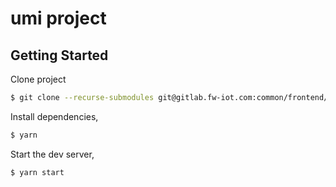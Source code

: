 # umi project

## Getting Started

Clone project
```bash
$ git clone --recurse-submodules git@gitlab.fw-iot.com:common/frontend/webtemplate.git
```

Install dependencies,

```bash
$ yarn
```

Start the dev server,

```bash
$ yarn start
```
